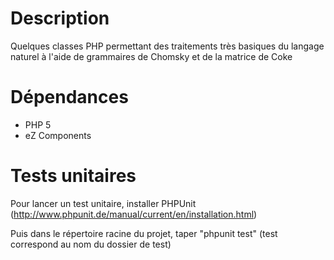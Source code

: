 Description
===========

Quelques classes PHP permettant des traitements très basiques du langage naturel
à l'aide de grammaires de Chomsky et de la matrice de Coke


Dépendances
===========

 - PHP 5
 - eZ Components

Tests unitaires
===============

Pour lancer un test unitaire, installer PHPUnit (http://www.phpunit.de/manual/current/en/installation.html)

Puis dans le répertoire racine du projet, taper "phpunit test" (test correspond au nom du dossier de test)
